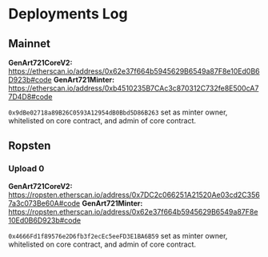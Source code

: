 # Deployments Log

## Mainnet

**GenArt721CoreV2:** https://etherscan.io/address/0x62e37f664b5945629B6549a87F8e10Ed0B6D923b#code
**GenArt721Minter:** https://etherscan.io/address/0xb4510235B7CAc3c870312C732fe8E500cA77D4D8#code

`0x9dBe02718a89B26C0593A12954dB0Bbd5D86B263` set as minter owner, whitelisted on core contract, and admin of core contract.

## Ropsten

### Upload 0

**GenArt721CoreV2:** https://ropsten.etherscan.io/address/0x7DC2c066251A21520Ae03cd2C3567a3c073Be60A#code
**GenArt721Minter:** https://ropsten.etherscan.io/address/0x62e37f664b5945629B6549a87F8e10Ed0B6D923b#code

`0x4666Fd1f89576e2D6fb3f2ecEc5eeFD3E1BA6B59` set as minter owner, whitelisted on core contract, and admin of core contract.
